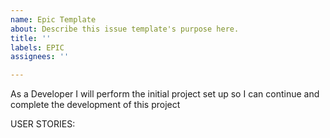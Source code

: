 ```yaml
---
name: Epic Template
about: Describe this issue template's purpose here.
title: ''
labels: EPIC
assignees: ''

---
```


As a Developer I will perform the initial project set up so I can continue and complete the development of this project

USER STORIES:
